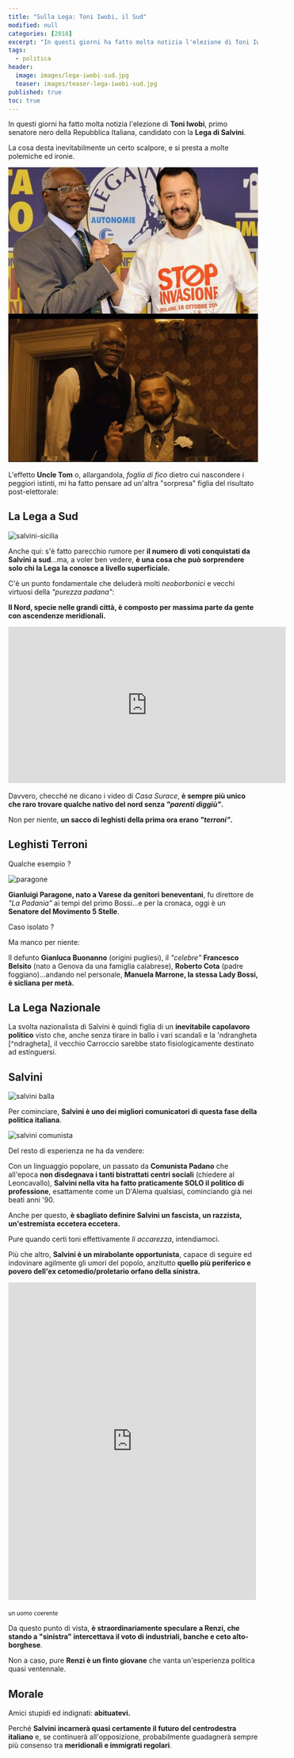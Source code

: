 ```yaml
---
title: "Sulla Lega: Toni Iwobi, il Sud"
modified: null
categories: [2018]
excerpt: "In questi giorni ha fatto molta notizia l'elezione di Toni Iwobi, primo senatore nero della Repubblica Italiana, candidato con la Lega di Salvini..."
tags:
  - politica
header:  
  image: images/lega-iwobi-sud.jpg
  teaser: images/teaser-lega-iwobi-sud.jpg
published: true
toc: true
---
```


In questi giorni ha fatto molta notizia l'elezione di **Toni Iwobi**, primo senatore nero della Repubblica Italiana, candidato con la **Lega di Salvini**.

La cosa desta inevitabilmente un certo scalpore, e si presta a molte polemiche ed ironie.

![django](/gallery/lega/django-iwobi.jpg)

L'effetto **Uncle Tom** o, allargandola, _foglia di fico_ dietro cui nascondere i peggiori istinti, mi ha fatto pensare ad un'altra "sorpresa" figlia del risultato post-elettorale:

## La Lega a Sud

![salvini-sicilia](https://st.ilfattoquotidiano.it/wp-content/uploads/2018/02/10/Salvini-Sicilia-675.jpg)

Anche qui: s'è fatto parecchio rumore per **il numero di voti conquistati da Salvini a sud**...ma, a voler ben vedere, **è una cosa che può sorprendere solo chi la Lega la conosce a livello superficiale.**

C'è un punto fondamentale che deluderà molti _neoborbonici_ e vecchi virtuosi della _"purezza padana"_:

**Il Nord, specie nelle grandi città, è composto per massima parte da gente con ascendenze meridionali.**

<iframe width="560" height="315" src="https://www.youtube.com/embed/_0EMjgwb1lE" frameborder="0" allow="autoplay; encrypted-media" allowfullscreen></iframe>

Davvero, checché ne dicano i video di _Casa Surace_, **è sempre più unico che raro trovare qualche nativo del nord senza _"parenti diggiù"_.**

Non per niente, **un sacco di leghisti della prima ora erano _"terroni"_.**

## Leghisti Terroni

Qualche esempio ?

![paragone](https://www.termometropolitico.it/media/2018/03/gianluigi-paragone-dino-giarrusso-m5s-fuori-dal-parlamento.jpg)

**Gianluigi Paragone, nato a Varese da genitori beneventani**, fu direttore de _"La Padania"_ ai tempi del primo Bossi...e per la cronaca, oggi è un **Senatore del Movimento 5 Stelle**.

Caso isolato ?

Ma manco per niente: 

Il defunto **Gianluca Buonanno** (origini pugliesi), il _"celebre"_ **Francesco Belsito** (nato a Genova da una famiglia calabrese), **Roberto Cota** (padre foggiano)...andando nel personale, **Manuela Marrone, la stessa Lady Bossi, è sicliana per metà.**

## La Lega Nazionale

La svolta nazionalista di Salvini è quindi figlia di un **inevitabile capolavoro politico** visto che, anche senza tirare in ballo i vari scandali e la 'ndrangheta [^ndragheta], il vecchio Carroccio sarebbe stato fisiologicamente destinato ad estinguersi.

[^ndrangheta]: http://www.linkiesta.it/it/article/2012/04/10/lega-nord-e-ndrangheta-un-rapporto-che-nasce-prima-di-belsito/5529/

## Salvini

![salvini balla](https://media1.giphy.com/media/cnDtCyN34vJSg/giphy.gif)

Per cominciare, **Salvini è uno dei migliori comunicatori di questa fase della politica italiana**.

![salvini comunista](https://www.video.mediaset.it/bin/249.$plit/640x360_C_2_video_491878_videoThumbnail.jpg)

Del resto di esperienza ne ha da vendere:

Con un linguaggio popolare, un passato da **Comunista Padano** che all'epoca **non disdegnava i tanti bistrattati centri sociali** (chiedere al Leoncavallo), **Salvini nella vita ha fatto praticamente SOLO il politico di professione**, esattamente come un D'Alema qualsiasi, cominciando già nei beati anni '90.

Anche per questo, **è sbagliato definire Salvini un fascista, un razzista, un'estremista eccetera eccetera.**

Pure quando certi toni effettivamente _li accarezza_, intendiamoci.

Più che altro, **Salvini è un mirabolante opportunista**, capace di seguire ed indovinare agilmente gli umori del popolo, anzitutto **quello più periferico e povero dell'ex cetomedio/proletario orfano della sinistra.**

<iframe src="https://www.facebook.com/plugins/post.php?href=https%3A%2F%2Fwww.facebook.com%2Fsalviniofficial%2Fposts%2F187049001425122&width=500" width="500" height="640" style="border:none;overflow:hidden" scrolling="no" frameborder="0" allowTransparency="true"></iframe>

<small>un uomo coerente</small>

Da questo punto di vista, **è straordinariamente speculare a Renzi, che stando a "sinistra" intercettava il voto di industriali, banche e ceto alto-borghese**.

Non a caso, pure **Renzi è un finto giovane** che vanta un'esperienza politica quasi ventennale. 

## Morale

Amici stupidi ed indignati: **abituatevi.**

Perché **Salvini incarnerà quasi certamente il futuro del centrodestra italiano** e, se continuerà all'opposizione, probabilmente guadagnerà sempre più consenso tra **meridionali e immigrati regolari**.